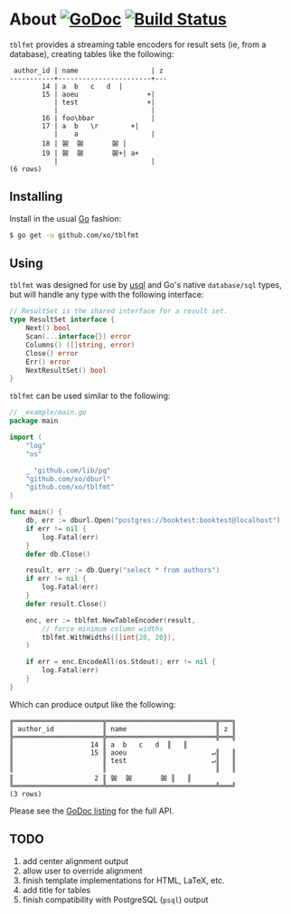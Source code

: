 # About [![GoDoc][godoc]][godoc-link] [![Build Status][travis-ci]][travis-ci-link]

[godoc]: https://godoc.org/github.com/xo/tblfmt?status.svg (GoDoc)
[travis-ci]: https://travis-ci.org/xo/tblfmt.svg?branch=master (Travis CI)
[godoc-link]: https://godoc.org/github.com/xo/tblfmt
[travis-ci-link]: https://travis-ci.org/xo/tblfmt

`tblfmt` provides a streaming table encoders for result sets (ie, from a
database), creating tables like the following:

```text
 author_id | name                  | z
-----------+-----------------------+---
        14 | a	b	c	d  |
        15 | aoeu                 +|
           | test                 +|
           |                       |
        16 | foo\bbar              |
        17 | a	b	\r        +|
           | 	a                  |
        18 | 袈	袈		袈 |
        19 | 袈	袈		袈+| a+
           |                       |
(6 rows)
```

## Installing

Install in the usual [Go][go-project] fashion:

```sh
$ go get -u github.com/xo/tblfmt
```

## Using

`tblfmt` was designed for use by [usql][] and Go's native `database/sql` types,
but will handle any type with the following interface:

```go
// ResultSet is the shared interface for a result set.
type ResultSet interface {
	Next() bool
	Scan(...interface{}) error
	Columns() ([]string, error)
	Close() error
	Err() error
	NextResultSet() bool
}
```

`tblfmt` can be used similar to the following:

```go
// _example/main.go
package main

import (
	"log"
	"os"

	_ "github.com/lib/pq"
	"github.com/xo/dburl"
	"github.com/xo/tblfmt"
)

func main() {
	db, err := dburl.Open("postgres://booktest:booktest@localhost")
	if err != nil {
		log.Fatal(err)
	}
	defer db.Close()

	result, err := db.Query("select * from authors")
	if err != nil {
		log.Fatal(err)
	}
	defer result.Close()

	enc, err := tblfmt.NewTableEncoder(result,
		// force minimum column widths
		tblfmt.WithWidths([]int{20, 20}),
	)

	if err = enc.EncodeAll(os.Stdout); err != nil {
		log.Fatal(err)
	}
}
```

Which can produce output like the following:

```text
╔══════════════════════╦═══════════════════════════╦═══╗
║ author_id            ║ name                      ║ z ║
╠══════════════════════╬═══════════════════════════╬═══╣
║                   14 ║ a	b	c	d  ║   ║
║                   15 ║ aoeu                     ↵║   ║
║                      ║ test                     ↵║   ║
║                      ║                           ║   ║
║                    2 ║ 袈	袈		袈 ║   ║
╚══════════════════════╩═══════════════════════════╩═══╝
(3 rows)
```

Please see the [GoDoc listing][godoc] for the full API.

## TODO

1. add center alignment output
2. allow user to override alignment
3. finish template implementations for HTML, LaTeX, etc.
4. add title for tables
5. finish compatibility with PostgreSQL (`psql`) output

[go-project]: https://golang.org/project
[godoc]: https://godoc.org/github.com/xo/tblfmt
[usql]: https://github.com/xo/usql
